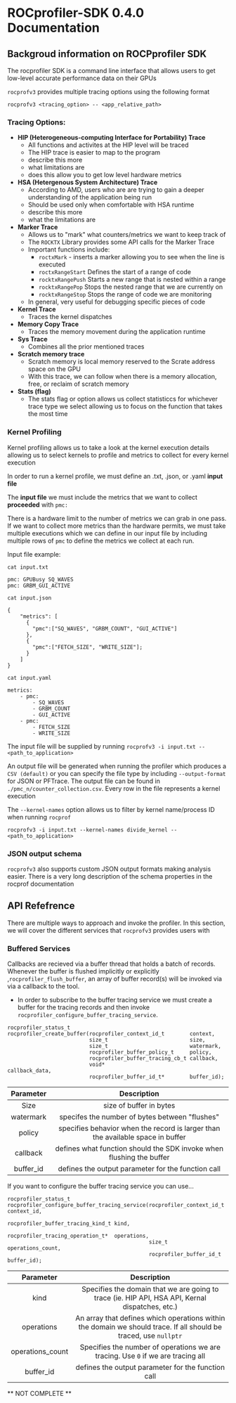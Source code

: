 # ROCprofiler-SDK 0.4.0 Documentation

## Backgroud information on ROCPprofiler SDK
The rocprofiler SDK is a command line interface that allows users to get low-level accurate performance data on their GPUs

` rocprofv3 ` provides multiple tracing options using the following format

`rocprofv3 <tracing_option> -- <app_relative_path>`


### Tracing Options:
* __HIP (Heterogeneous-computing Interface for Portability) Trace__
    * All functions and activites at the HIP level will be traced 
    * The HIP trace is easier to map to the program 
    * describe this more
    * what limitations are
    * does this allow you to get low level hardware metrics
* __HSA (Hetergenous System Architecture) Trace__
    * According to AMD, users who are are trying to gain a deeper understanding of the application being run 
    * Should be used only when comfortable with HSA runtime
    * describe this more
    * what the limitations are
* __Marker Trace__
    * Allows us to "mark" what counters/metrics we want to keep track of
    * The `ROCKTX` Library provides some API calls for the Marker Trace
    * Important functions include:
        * `roctxMark` - inserts a marker allowing you to see when the line is executed
        * `roctxRangeStart` Defines the start of a range of code 
        * `rocktxRangePush` Starts a new range that is nested within a range
        * `rocktxRangePop` Stops the nested range that we are currently on
        * `rocktxRangeStop` Stops the range of code we are monitoring
    * In general, very useful for debugging specific pieces of code
* __Kernel Trace__
    * Traces the kernel dispatches 
* **Memory Copy Trace**
    * Traces the memory movement during the application runtime
* **Sys Trace** 
    * Combines all the prior mentioned traces
* **Scratch memory trace** 
    * Scratch memory is local memory reserved to the Scrate address space on the GPU
    * With this trace, we can follow when there is a memory allocation, free, or reclaim of scratch memory
* **Stats (flag)**
    * The stats flag or option allows us collect statisticcs for whichever trace type we select allowing us to focus on the function that takes the most time

### Kernel Profiling
Kernel profiling allows us to take a look at the kernel execution details allowing us to select kernels to profile and metrics to collect for every kernel execution

In order to run a kernel profile, we must define an .txt, .json, or .yaml **input file**

The **input file** we must include the metrics that we want to collect **proceeded** with `pmc:` 

There is a hardware limit to the number of metrics we can grab in one pass. If we want to collect more metrics than the hardware permits, we must take multiple executions which we can define in our input file by including multiple rows of `pmc` to define the metrics we collect at each run.

Input file example:
``` 
cat input.txt

pmc: GPUBusy SQ_WAVES
pmc: GRBM_GUI_ACTIVE
```
```
cat input.json

{
    "metrics": [ 
      {
        "pmc":["SQ_WAVES", "GRBM_COUNT", "GUI_ACTIVE"]
      },
      {
        "pmc":["FETCH_SIZE", "WRITE_SIZE"];
      }
    ]
}
```
```
cat input.yaml

metrics:
    - pmc:
        - SQ_WAVES
        - GRBM_COUNT
        - GUI_ACTIVE
    - pmc:
        - FETCH_SIZE 
        - WRITE_SIZE
```

The input file will be supplied by running
`rocprofv3 -i input.txt -- <path_to_application>`

An output file will be generated when running the profiler which produces a `CSV (default)` or you can specify the file type by including `--output-format` for JSON or PFTrace. The output file can be found in `./pmc_n/counter_collection.csv`. Every row in the file represents a kernel execution 

The `--kernel-names` option allows us to filter by kernel name/process ID when running `rocprof`

`rocprofv3 -i input.txt --kernel-names divide_kernel -- <path_to_application>`

### JSON output schema
`rocprofv3` also supports custom JSON output formats making analysis easier.
There is a very long description of the schema properties in the rocprof documentation



## API Refefrence

There are multiple ways to approach and invoke the profiler. In this section, we will cover the different services that `rocprofv3` provides users with

### Buffered Services
Callbacks are recieved via a buffer thread that holds a batch of records. Whenever the buffer is flushed implicitly or explicitly ,`rocprofiler_flush_buffer`, an array of buffer record(s) will be invoked via via a callback to the tool.

* In order to subscribe to the buffer tracing service we must create a buffer for the tracing records and then invoke `rocprofiler_configure_buffer_tracing_service`.

```
rocprofiler_status_t
rocprofiler_create_buffer(rocprofiler_context_id_t        context,
                          size_t                          size,
                          size_t                          watermark,
                          rocprofiler_buffer_policy_t     policy,
                          rocprofiler_buffer_tracing_cb_t callback,
                          void*                           callback_data,
                          rocprofiler_buffer_id_t*        buffer_id);
```
| Parameter | Description |
|:--------:|:-----------:|
|Size       | size of buffer in bytes|
|watermark  | specifes the number of bytes between "flushes"
|policy | specifies behavior when the record is larger than the available space in buffer|
|callback | defines what function should the SDK invoke when flushing the buffer|
|buffer_id | defines the output parameter for the function call|

If you want to configure the buffer tracing service you can use...
```
rocprofiler_status_t
rocprofiler_configure_buffer_tracing_service(rocprofiler_context_id_t          context_id,
                                             rocprofiler_buffer_tracing_kind_t kind,
                                             rocprofiler_tracing_operation_t*  operations,
                                             size_t                            operations_count,
                                             rocprofiler_buffer_id_t           buffer_id);
```
| Parameter | Description |
|:--------:|:-----------:|
|kind      | Specifies the domain that we are going to trace (ie. HIP API, HSA API, Kernal dispatches, etc.)|
|operations | An array that defines which operations within the domain we should trace. If all should be traced, use `nullptr`|
|operations_count | Specifies the number of operations we are tracing. Use `0` if we are tracing all|
|buffer_id | defines the output parameter for the function call|

** NOT COMPLETE **














